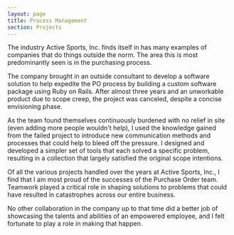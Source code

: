 ```yaml
---
layout: page
title: Process Management
section: Projects
---
```

The industry Active Sports, Inc. finds itself in has many examples of companies that do things outside the norm. The area this is most predominantly seen is in the purchasing process.

The company brought in an outside consultant to develop a software solution to help expedite the PO process by building a custom software package using Ruby on Rails. After almost three years and an unworkable product due to scope creep, the project was canceled, despite a concise envisioning phase.

As the team found themselves continuously burdened with no relief in site (even adding more people wouldn't help), I used the knowledge gained from the failed project to introduce new communication methods and processes that could help to bleed off the pressure. I designed and developed a simpler set of tools that each solved a specific problem, resulting in a collection that largely satisfied the original scope intentions.

Of all the various projects handled over the years at Active Sports, Inc., I find that I am most proud of the successes of the Purchase Order team. Teamwork played a critical role in shaping solutions to problems that could have resulted in catastrophes across our entire business.

No other collaboration in the company up to that time did a better job of showcasing the talents and abilities of an empowered employee, and I felt fortunate to play a role in making that happen.
